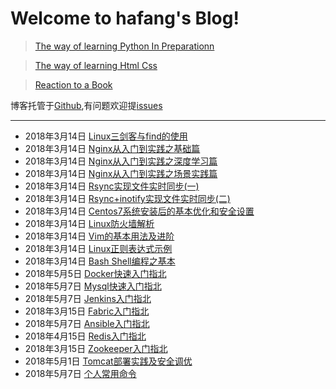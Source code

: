 # Welcome to hafang's Blog!

> [The way of learning Python In Preparationn](https://www.hafang.top/article/python-learn-way)

> [The way of learning Html Css](http://www.hafang.top)

> [Reaction to a Book](http://www.hafang.top/article/reaction-to-book)


博客托管于[Github](https://github.com/chenfan0307/blog),有问题欢迎提[issues](https://github.com/chenfan0307/blog/issues)

---
- 2018年3月14日 [Linux三剑客与find的使用](https://www.hafang.top/article/linux-three-swordsman-and-find)
- 2018年3月14日 [Nginx从入门到实践之基础篇](https://www.hafang.top/article/nginx-from-entry-to-practice)
- 2018年3月14日 [Nginx从入门到实践之深度学习篇](https://www.hafang.top/article/nginx-depth-study)
- 2018年3月14日 [Nginx从入门到实践之场景实践篇](https://www.hafang.top/article/nginx--from-the-introductory-to-practice-series-of-scenes-practice-articles)
- 2018年3月14日 [Rsync实现文件实时同步(一)](https://www.hafang.top/article/rsync-synchronize-one)
- 2018年3月14日 [Rsync+inotify实现文件实时同步(二)](https://www.hafang.top/article/rsync-inotify-synchronize-two)
- 2018年3月14日 [Centos7系统安装后的基本优化和安全设置](https://www.hafang.top/article/Centos7-basic-optimized-system-installation)
- 2018年3月14日 [Linux防火墙解析](https://www.hafang.top/article/linux-iptables-guide)
- 2018年3月14日 [Vim的基本用法及进阶](https://www.hafang.top/article/vim-basic-use)
- 2018年3月14日 [Linux正则表达式示例](https://www.hafang.top/article/Linux-regular-expressions)
- 2018年3月14日 [Bash Shell编程之基本](https://www.hafang.top/article/Bash-Shell-Programming-guide)
- 2018年5月5日 [Docker快速入门指北](https://www.hafang.top/article/docker-quick-start-guide)
- 2018年5月7日 [Mysql快速入门指北](https://www.hafang.top/article/mysql-quick-start-guide)
- 2018年5月7日 [Jenkins入门指北](https://www.hafang.top/article/jenkins-quick-start-guide)
- 2018年3月15日 [Fabric入门指北](https://www.hafang.top/article/fabric-quick-start-guide)
- 2018年5月7日 [Ansible入门指北](https://www.hafang.top/article/ansible-quick-start-guide)
- 2018年4月15日 [Redis入门指北](https://www.hafang.top/article/redis-quick-start-guide)
- 2018年3月15日 [Zookeeper入门指北](https://www.hafang.top/article/zookeeper-quick-start-guide)
- 2018年5月1日 [Tomcat部署实践及安全调优](https://www.hafang.top/article/tomcat-quick-start-guide)
- 2018年5月7日 [个人常用命令](https://www.hafang.top/article/usuall_use_command)

